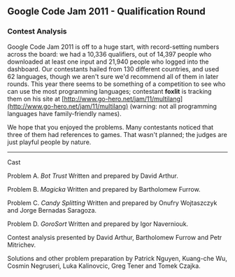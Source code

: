 Google Code Jam 2011 - Qualification Round
------------------------------------------

### Contest Analysis

Google Code Jam 2011 is off to a huge start, with record-setting numbers across the board: we had a 10,336 qualifiers, out of 14,397 people who downloaded at least one input and 21,940 people who logged into the dashboard. Our contestants hailed from 130 different countries, and used 62 languages, though we aren't sure we'd recommend all of them in later rounds. This year there seems to be something of a competition to see who can use the most programming languages; contestant  **foxlit**  is tracking them on his site at  [http://www.go-hero.net/jam/11/multilang](http://www.go-hero.net/jam/11/multilang)  (warning: not all programming languages have family-friendly names).

We hope that you enjoyed the problems. Many contestants noticed that three of them had references to games. That wasn't planned; the judges are just playful people by nature.

----------

Cast

Problem A.  _Bot Trust_  Written and prepared by David Arthur.

Problem B.  _Magicka_  Written and prepared by Bartholomew Furrow.

Problem C.  _Candy Splitting_  Written and prepared by Onufry Wojtaszczyk and Jorge Bernadas Saragoza.

Problem D.  _GoroSort_  Written and prepared by Igor Naverniouk.

Contest analysis presented by David Arthur, Bartholomew Furrow and Petr Mitrichev.

Solutions and other problem preparation by Patrick Nguyen, Kuang-che Wu, Cosmin Negruseri, Luka Kalinovcic, Greg Tener and Tomek Czajka.

